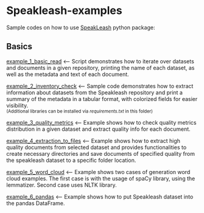 # Speakleash-examples

Sample codes on how to use [SpeakLeash](https://github.com/speakleash/speakleash) python package:

## Basics

[example_1_basic_read](https://github.com/speakleash/speakleash-examples/tree/main/example_1_basic_read) <-- Script demonstrates how to iterate over datasets and documents in a given repository, printing the name of each dataset, as well as the metadata and text of each document.

[example_2_inventory_check](https://github.com/speakleash/speakleash-examples/tree/main/example_2_inventory_check) <-- Sample code demonstrates how to extract information about datasets from the Speakleash repository and print a summary of the metadata in a tabular format, with colorized fields for easier visibility. <br/>
<sup>(Additional libraries can be installed via _requirements.txt_ in this folder)</sup>

[example_3_quality_metrics](https://github.com/speakleash/speakleash-examples/tree/main/example_3_quality_metrics) <-- Example shows how to check quality metrics distribution in a given dataset and extract quality info for each document.

[example_4_extraction_to_files](https://github.com/speakleash/speakleash-examples/tree/main/example_4_extraction_to_files) <-- Example shows how to extract high quality documents from selected dataset and provides functionalities to create necessary directories and save documents of specified quality from the speakleash dataset to a specific folder location.

[example_5_word_cloud](https://github.com/speakleash/speakleash-examples/tree/main/example_5_word_cloud) <-- Example shows two cases of generation word cloud examples. The first case is with the usage of spaCy library, using the lemmatizer. Second case uses NLTK library.

[example_6_pandas](https://github.com/speakleash/speakleash-examples/tree/main/example_6_pandas) <-- Example shows how to put Speakleash dataset into the pandas DataFrame.